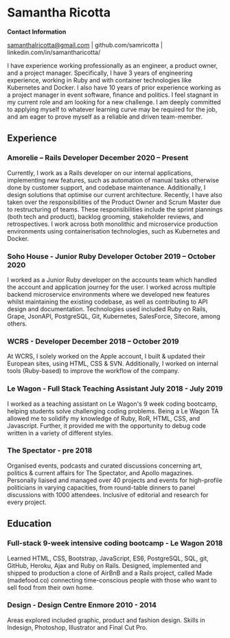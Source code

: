 # Samantha Ricotta

**Contact Information**

samanthalricotta@gmail.com | github.com/samricotta | linkedin.com/in/samantharicotta/

I have experience working professionally as an engineer, a product owner, and a project manager. Specifically, I have 3 years of engineering experience, working in Ruby and with container technologies like Kubernetes and Docker. I also have 10 years of prior experience working as a project manager in event software, finance and politics. I feel stagnant in my current role and am looking for a new challenge. I am deeply committed to applying myself to whatever learning curve may be required for the job, and am eager to prove myself as a reliable and driven team-member. 

## Experience
### Amorelie – Rails Developer December 2020 – Present
Currently, I work as a Rails developer on our internal applications, implementing new features, such as automation of manual tasks otherwise done by customer support, and codebase maintenance. Additionally, I design solutions that optimise our current architecture. Recently, I have also taken over the responsibilities of the Product Owner and Scrum Master due to restructuring of teams. These responsibilities include the sprint plannings (both tech and product), backlog grooming, stakeholder reviews, and retrospectives. I work across both monolithic and microservice production environments using containerisation technologies, such as Kubernetes and Docker.

### Soho House - Junior Ruby Developer October 2019 – October 2020
I worked as a Junior Ruby developer on the accounts team which handled the account and application journey for the user. I worked across multiple backend microservice environments where we developed new features whilst maintaining the existing codebase, as well as contributing to API design and documentation. Technologies used included Ruby on Rails, Grape, JsonAPI, PostgreSQL, Git, Kubernetes, SalesForce, Sitecore, among others.

### WCRS - Developer December 2018 – October 2019
At WCRS, I solely worked on the Apple account, I built & updated their European sites, using HTML, CSS & SVN. Additionally, I worked on internal tools (Ruby-based) to improve the workflow of the company.

### Le Wagon - Full Stack Teaching Assistant July 2018 - July 2019
I worked as a teaching assistant on Le Wagon's 9 week coding bootcamp, helping students solve challenging coding problems. Being a Le Wagon TA allowed me to solidify my knowledge of Ruby, RoR, HTML, CSS, and Javascript. Further, it provided me with the opportunity to debug code written in a variety of different styles.

### The Spectator - pre 2018
Organised events, podcasts and curated discussions concerning art, politics & current affairs for The Spectator, and Apollo magazines. Personally liaised and managed over 40 projects and events for high-profile politicians in varying capacities, from round-table dinners to panel discussions with 1000 attendees. Inclusive of editorial and research for every project.

## Education

### Full-stack 9-week intensive coding bootcamp - Le Wagon 2018
Learned HTML, CSS, Bootstrap, JavaScript, ES6, PostgreSQL, SQL, git, GitHub, Heroku, Ajax and Ruby on Rails. Designed, implemented and shipped to production a clone of AirBnB and a Rails project, called Made (madefood.co) connecting time-conscious people with those who want to sell food from their own home.

### Design - Design Centre Enmore 2010 - 2014
Areas explored included graphic, product and fashion design. Skills in Indesign, Photoshop, Illustrator and Final Cut Pro.




